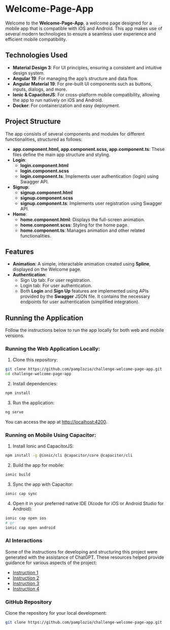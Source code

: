 
# Welcome-Page-App

Welcome to the **Welcome-Page-App**, a welcome page designed for a mobile app that is compatible with iOS and Android. This app makes use of several modern technologies to ensure a seamless user experience and efficient mobile compatibility.

## Technologies Used

- **Material Design 3**: For UI principles, ensuring a consistent and intuitive design system.
- **Angular 19**: For managing the app’s structure and data flow.
- **Angular Material 19**: For pre-built UI components such as buttons, inputs, dialogs, and more.
- **Ionic & CapacitorJS**: For cross-platform mobile compatibility, allowing the app to run natively on iOS and Android.
- **Docker**: For containerization and easy deployment.

## Project Structure

The app consists of several components and modules for different functionalities, structured as follows:

- **app.component.html, app.component.scss, app.component.ts**: These files define the main app structure and styling.
- **Login**:
  - **login.component.html**
  - **login.component.scss**
  - **login.component.ts**: Implements user authentication (login) using Swagger API.
- **Signup**:
  - **signup.component.html**
  - **signup.component.scss**
  - **signup.component.ts**: Implements user registration using Swagger API.
- **Home**:
  - **home.component.html**: Displays the full-screen animation.
  - **home.component.scss**: Styling for the home page.
  - **home.component.ts**: Manages animation and other related functionalities.

## Features

- **Animation**: A simple, interactable animation created using **Spline**, displayed on the Welcome page.
- **Authentication**:
  - Sign Up tab: For user registration.
  - Login tab: For user authentication.
  - Both **Login** and **Sign Up** features are implemented using APIs provided by the **Swagger** JSON file. It contains the necessary endpoints for user authentication (simplified integration).

## Running the Application

Follow the instructions below to run the app locally for both web and mobile versions.

### Running the Web Application Locally:

1. Clone this repository:

```bash
git clone https://github.com/pamplozio/challenge-welcome-page-app.git
cd challenge-welcome-page-app
```

2. Install dependencies:

```bash
npm install
```

3. Run the application:

```bash
ng serve
```

You can access the app at [http://localhost:4200](http://localhost:4200).

### Running on Mobile Using Capacitor:

1. Install Ionic and CapacitorJS:

```bash
npm install -g @ionic/cli @capacitor/core @capacitor/cli
```

2. Build the app for mobile:

```bash
ionic build
```

3. Sync the app with Capacitor:

```bash
ionic cap sync
```

4. Open it in your preferred native IDE (Xcode for iOS or Android Studio for Android):

```bash
ionic cap open ios
# or
ionic cap open android
```

### AI Interactions
Some of the instructions for developing and structuring this project were generated with the assistance of ChatGPT. These resources helped provide guidance for various aspects of the project:

- [Instruction 1](https://chatgpt.com/share/676d9a51-3168-8005-887c-0ed111f96f38)
- [Instruction 2](https://chatgpt.com/share/676d9bda-6f48-8005-b647-3fe538c1b5b0)
- [Instruction 3](https://chatgpt.com/share/676d9c1a-0f94-8005-96f7-c44234aca7e2)
- [Instruction 4](https://chatgpt.com/share/676d9c4e-ff38-8005-bf44-dc764e6b9cb7)

### GitHub Repository
Clone the repository for your local development:

```bash
git clone https://github.com/pamplozio/challenge-welcome-page-app.git
```

